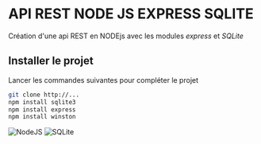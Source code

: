 # API REST NODE JS EXPRESS SQLITE
Création d'une api REST en NODEjs avec les modules *express* et *SQLite*

## Installer le projet
Lancer les commandes suivantes pour compléter le projet
```bash
git clone http://...
npm install sqlite3
npm install express
npm install winston
```

![NodeJS](https://nodejs.org/static/images/logo.svg)
![SQLite](https://www.sqlite.org/images/sqlite370_banner.gif)